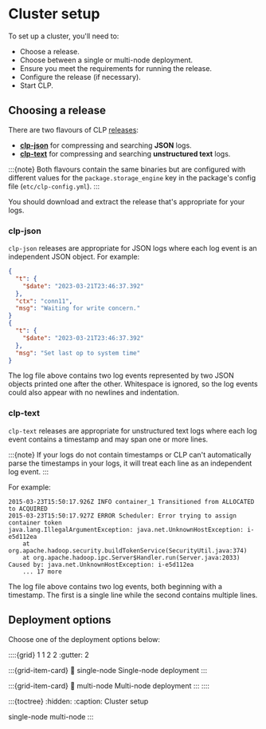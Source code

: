 # Cluster setup

To set up a cluster, you'll need to:

* Choose a release.
* Choose between a single or multi-node deployment.
* Ensure you meet the requirements for running the release.
* Configure the release (if necessary).
* Start CLP.

## Choosing a release

There are two flavours of CLP [releases][clp-releases]:

* **[clp-json](#clp-json)** for compressing and searching **JSON** logs.
* **[clp-text](#clp-text)** for compressing and searching **unstructured text** logs.

:::{note}
Both flavours contain the same binaries but are configured with different values for the
`package.storage_engine` key in the package's config file (`etc/clp-config.yml`).
:::

You should download and extract the release that's appropriate for your logs.

### clp-json

`clp-json` releases are appropriate for JSON logs where each log event is an independent JSON
object. For example:

```json lines
{
  "t": {
    "$date": "2023-03-21T23:46:37.392"
  },
  "ctx": "conn11",
  "msg": "Waiting for write concern."
}
{
  "t": {
    "$date": "2023-03-21T23:46:37.392"
  },
  "msg": "Set last op to system time"
}
```

The log file above contains two log events represented by two JSON objects printed one after the
other. Whitespace is ignored, so the log events could also appear with no newlines and indentation.

### clp-text

`clp-text` releases are appropriate for unstructured text logs where each log event contains a
timestamp and may span one or more lines.

:::{note}
If your logs do not contain timestamps or CLP can't automatically parse the timestamps in your logs,
it will treat each line as an independent log event.
:::

For example:

```
2015-03-23T15:50:17.926Z INFO container_1 Transitioned from ALLOCATED to ACQUIRED
2015-03-23T15:50:17.927Z ERROR Scheduler: Error trying to assign container token
java.lang.IllegalArgumentException: java.net.UnknownHostException: i-e5d112ea
	at org.apache.hadoop.security.buildTokenService(SecurityUtil.java:374)
	at org.apache.hadoop.ipc.Server$Handler.run(Server.java:2033)
Caused by: java.net.UnknownHostException: i-e5d112ea
	... 17 more
```

The log file above contains two log events, both beginning with a timestamp. The first is a single
line while the second contains multiple lines.

## Deployment options

Choose one of the deployment options below:

::::{grid} 1 1 2 2
:gutter: 2

:::{grid-item-card}
:link: single-node
Single-node deployment
:::

:::{grid-item-card}
:link: multi-node
Multi-node deployment
:::
::::

:::{toctree}
:hidden:
:caption: Cluster setup

single-node
multi-node
:::

[clp-releases]: https://github.com/y-scope/clp/releases
